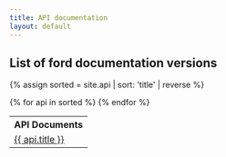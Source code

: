 ```yaml
---
title: API documentation
layout: default
---
```


## List of ford documentation versions

{% assign sorted = site.api | sort: 'title' | reverse %}
<table>
  <tr>
    <th>API Documents</th>
  </tr>
  {% for api in sorted %}
  <tr>
    <td><a href="https://aniemack.github.io/test{{ api.url }}">{{ api.title }}</a></td>
  </tr>
  {% endfor %}
</table>
